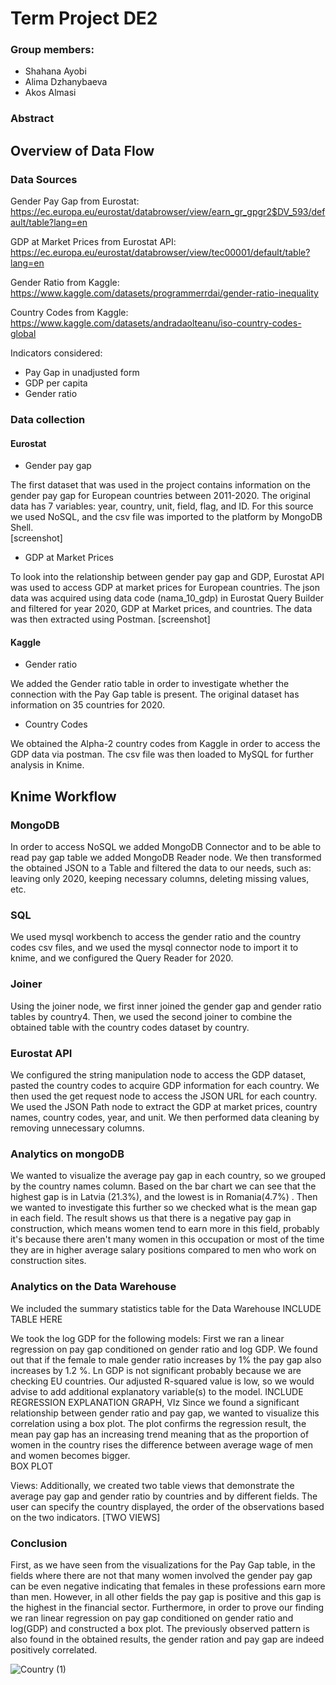 # Term Project DE2
### Group members: ###
 - Shahana Ayobi
 - Alima Dzhanybaeva
 - Akos Almasi


### Abstract ###




## Overview of Data Flow ##
### Data Sources ###
Gender Pay Gap from Eurostat: https://ec.europa.eu/eurostat/databrowser/view/earn_gr_gpgr2$DV_593/default/table?lang=en

GDP at Market Prices from Eurostat API: https://ec.europa.eu/eurostat/databrowser/view/tec00001/default/table?lang=en

Gender Ratio from Kaggle: https://www.kaggle.com/datasets/programmerrdai/gender-ratio-inequality

Country Codes from Kaggle: https://www.kaggle.com/datasets/andradaolteanu/iso-country-codes-global

Indicators considered:
- Pay Gap in unadjusted form
- GDP per capita
- Gender ratio

### Data collection ###
#### Eurostat ####
- Gender pay gap

The first dataset that was used in the project contains information on the gender pay gap for European countries between 2011-2020. The original data has 7 variables: year, country, unit, field, flag, and ID. For this source we used NoSQL, and the csv file was imported to the platform by MongoDB Shell.    
[screenshot]

- GDP at Market Prices

To look into the relationship between gender pay gap and GDP, Eurostat API was used to access GDP at market prices for European countries. The json data was acquired using data code (nama_10_gdp) in Eurostat Query Builder and filtered for year 2020, GDP at Market prices, and countries.  The data was then extracted using Postman.
[screenshot]
#### Kaggle ####
- Gender ratio

We added the Gender ratio table in order to investigate whether the connection with the Pay Gap table is present. The original dataset has information on 35 countries for 2020. 

- Country Codes

We obtained the Alpha-2 country codes from Kaggle in order to access the GDP data via postman. The csv file was then loaded to MySQL for further analysis in Knime.


## Knime Workflow ##
### MongoDB ###
In order to access NoSQL we added MongoDB Connector and to be able to read pay gap table we added MongoDB Reader node. We then transformed the obtained JSON to a Table and filtered the data to our needs, such as: leaving only 2020, keeping necessary columns, deleting missing values, etc. 
### SQL ###
We used mysql workbench to access the gender ratio and the country codes csv files, and we used the mysql connector node to import it to knime, and we configured the Query Reader for 2020.  
### Joiner ###
Using the joiner node, we first inner joined the gender gap and gender ratio tables by country4. Then, we used the second joiner to combine the obtained table with the country codes dataset by country.
### Eurostat API ###
We configured the string manipulation node to access the GDP dataset, pasted the country codes to acquire GDP information for each country. We then used the get request node to access the JSON URL for each country.  We used the JSON Path node to extract the GDP at market prices, country names, country codes, year, and unit. We then performed data cleaning by removing unnecessary columns.

### Analytics on mongoDB ###
We wanted to visualize the average pay gap in each country, so we grouped by the country names column. Based on the bar chart we can see that the highest gap is in Latvia (21.3%), and the lowest is in Romania(4.7%) . 
Then we wanted to investigate this further so we checked what is the mean gap in each field. The result shows us that there is a negative pay gap in construction, which means women tend to earn more in this field, probably it's because there aren't many women in this occupation or most of the time they are in higher average salary positions compared to men who work on construction sites.

### Analytics on the Data Warehouse ###
We included the summary statistics table for the Data Warehouse
INCLUDE TABLE HERE

We took the log GDP for the following models:
First we ran a linear regression on pay gap conditioned on gender ratio and log GDP. We found out that if the female to male gender ratio increases by 1% the pay gap also increases by 1.2 %. Ln GDP is not significant probably because we are checking EU countries. Our adjusted R-squared value is low, so we would advise to add additional explanatory variable(s) to the model. 
INCLUDE REGRESSION EXPLANATION GRAPH, VIz
Since we found a significant relationship between gender ratio and pay gap, we wanted to visualize this correlation using a box plot. The plot confirms the regression result, the mean pay gap has an increasing trend meaning that as the proportion of women in the country rises the difference between average wage of men and women becomes bigger.  
BOX PLOT

Views:
Additionally, we created two table views that demonstrate the average pay gap and gender ratio by countries and by different fields. The user can specify the country displayed, the order of the observations based on the two indicators.
[TWO VIEWS]

### Conclusion ###

First, as we have seen from the visualizations for the Pay Gap table, in the fields where there are not that many women involved the gender pay gap can be even negative indicating that females in these professions earn more than men. However, in all other fields the pay gap is positive and this gap is the highest in the financial sector. Furthermore, in order to prove our finding we ran linear regression on pay gap conditioned on gender ratio and log(GDP) and constructed a box plot. The previously observed pattern is also found in the obtained results, the gender ration and pay gap are indeed positively correlated. 





![Country (1)](https://user-images.githubusercontent.com/113236007/206479158-5c7a9dd0-5376-4134-93e9-5b5270571c1a.png)







